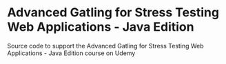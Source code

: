 Advanced Gatling for Stress Testing Web Applications - Java Edition
============================================

Source code to support the Advanced Gatling for Stress Testing Web Applications - Java Edition course on Udemy